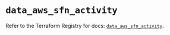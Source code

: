 # `data_aws_sfn_activity`

Refer to the Terraform Registry for docs: [`data_aws_sfn_activity`](https://registry.terraform.io/providers/hashicorp/aws/4.67.0/docs/data-sources/sfn_activity).
